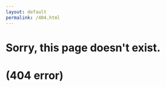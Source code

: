 ```yaml
---
layout: default
permalink: /404.html
---
```


<div class="text-center">
  <h1>Sorry, this page doesn't exist.</h1>
  <h1>(404 error)</h1>
</div>

<!-- <script>
    // on 2016-02-01 GitHub Pages upgraded to Jekyll3, which broke all blog posts with trailing slashes
    // and there are tons of links out there on the web to posts with a trailing slash, so can't ignore it
    // Fix borrowed from https://github.com/daattali/daattali.github.io/blob/master/404.html#L14-L21
    var url = location.href;
    if(url.substr(url.length - 1) === '/') {
        window.location = url.substr(0, url.length - 1);
    }
 </script> -->
